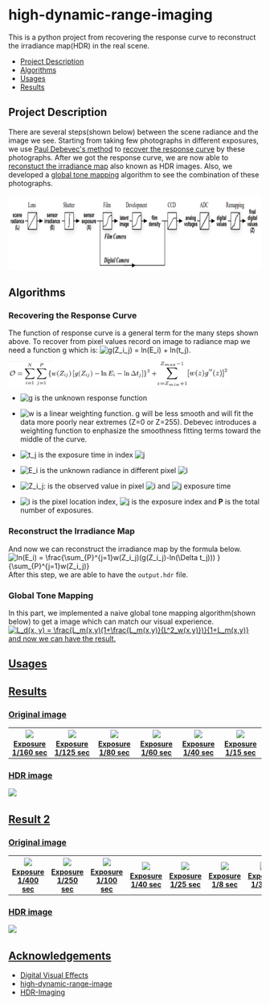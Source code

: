 # high-dynamic-range-imaging
This is a python project from recovering the response curve to reconstruct the irradiance map(HDR) in the real scene.

- [Project Description](#project-description)
- [Algorithms](#algorithms)
- [Usages](#usages)
- [Results](#results)

## Project Description
There are several steps(shown below) between the scene radiance and the image we see. Starting from taking few photographs in different exposures, we use  [Paul Debevec's method](http://www.pauldebevec.com/Research/HDR/debevec-siggraph97.pdf) to [recover the response curve](#recovering-the-response-curve) by these photographs. After we got the response curve, we are now able to [reconstuct the irradiance map](#reconstruct-the-irradiance-map) also known as HDR images. Also, we developed a [global tone mapping](#global-tone-mapping) algorithm to see the combination of these photographs.

<img src="https://github.com/qa276390/high-dynamic-range-image/blob/master/example/steps.png" height="150"/>


## Algorithms 
### Recovering the Response Curve

The function of response curve is a general term for the many steps shown above. To recover from pixel values record on image to radiance map we need a function g which is:  <img src="https://latex.codecogs.com/svg.latex?g(Z_i_j)&space;=&space;ln(E_i)&space;&plus;&space;ln(t_j)" title="g(Z_i_j) = ln(E_i) + ln(t_j)" /></a>.

<img  align="center" src="https://github.com/qa276390/high-dynamic-range-image/blob/master/example/eq1.png" height="50"/>

- <img src="https://latex.codecogs.com/svg.latex?\Large&space;g" title="g" /> is the unknown response function

- <img src="https://latex.codecogs.com/svg.latex?\Large&space;w" title="w" /> is a linear weighting function. g will be less smooth and will fit the data more poorly near extremes (Z=0 or Z=255). Debevec introduces a weighting function to enphasize the smoothness fitting terms toward the middle of the curve.

- <img src="https://latex.codecogs.com/svg.latex?\Large&space;t_j" title="t_j" /> is the exposure time in index <img src="https://latex.codecogs.com/svg.latex?\Large&space;j" title="j" />

- <img src="https://latex.codecogs.com/svg.latex?\Large&space;E_i" title="E_i" /> is the unknown radiance in different pixel <img src="https://latex.codecogs.com/svg.latex?\Large&space;i" title="i" />

- <img src="https://latex.codecogs.com/svg.latex?\Large&space;Z_i_j" title="Z_i_j" />: is the observed value in pixel <img src="https://latex.codecogs.com/svg.latex?\Large&space;i" title="i" /> and <img src="https://latex.codecogs.com/svg.latex?\Large&space;j" title="j" /> exposure time

- <img src="https://latex.codecogs.com/svg.latex?\Large&space;i" title="i" /> is the pixel location index, <img src="https://latex.codecogs.com/svg.latex?\Large&space;j" title="j" /> is the exposure index and **P** is the total number of exposures.

### Reconstruct the Irradiance Map
And now we can reconstruct the irradiance map by the formula below.
<img src="https://latex.codecogs.com/svg.latex?ln(E_i)&space;=&space;\frac{\sum_{P}^{j=1}w(Z_i_j)(g(Z_i_j)-ln(\Delta&space;t_j)))&space;}{\sum_{P}^{j=1}w(Z_i_j)}" title="ln(E_i) = \frac{\sum_{P}^{j=1}w(Z_i_j)(g(Z_i_j)-ln(\Delta t_j))) }{\sum_{P}^{j=1}w(Z_i_j)}" />
After this step, we are able to have the `output.hdr` file.

### Global Tone Mapping
In this part, we implemented a naive global tone mapping algorithm(shown below) to get a image which can match our visual experience.
<a href="https://www.codecogs.com/eqnedit.php?latex=L_d(x,&space;y)&space;=&space;\frac{L_m(x,y)(1&plus;\frac{L_m(x,y)}{L^2_w(x,y)})}{1&plus;L_m(x,y)}" target="_blank"><img src="https://latex.codecogs.com/svg.latex?L_d(x,&space;y)&space;=&space;\frac{L_m(x,y)(1&plus;\frac{L_m(x,y)}{L^2_w(x,y)})}{1&plus;L_m(x,y)}" title="L_d(x, y) = \frac{L_m(x,y)(1+\frac{L_m(x,y)}{L^2_w(x,y)})}{1+L_m(x,y)}" />
and now we can have the result.

## Usages



## Results
### Original image
<table>
<tr>
<th><img src="https://github.com/vivianhylee/high-dynamic-range-image/raw/master/example/sample-00.png" /><br>Exposure 1/160 sec</th>
<th><img src="https://github.com/vivianhylee/high-dynamic-range-image/raw/master/example/sample-01.png" /><br>Exposure 1/125 sec</th>
<th><img src="https://github.com/vivianhylee/high-dynamic-range-image/raw/master/example/sample-02.png" /><br>Exposure 1/80 sec</th>
<th><img src="https://github.com/vivianhylee/high-dynamic-range-image/raw/master/example/sample-03.png" /><br>Exposure 1/60 sec</th>
<th><img src="https://github.com/vivianhylee/high-dynamic-range-image/raw/master/example/sample-04.png" /><br>Exposure 1/40 sec</th>
<th><img src="https://github.com/vivianhylee/high-dynamic-range-image/raw/master/example/sample-05.png" /><br>Exposure 1/15 sec</th>
</tr>
</table>

### HDR image
<img src="https://github.com/vivianhylee/high-dynamic-range-image/raw/master/example/output1.png" width="500"/>

## Result 2
### Original image
<table>
<tr>
<th><img src="https://github.com/vivianhylee/high-dynamic-range-image/raw/master/example/sample2-00.jpg" /><br>Exposure 1/400 sec</th>
<th><img src="https://github.com/vivianhylee/high-dynamic-range-image/raw/master/example/sample2-01.jpg" /><br>Exposure 1/250 sec</th>
<th><img src="https://github.com/vivianhylee/high-dynamic-range-image/raw/master/example/sample2-02.jpg" /><br>Exposure 1/100 sec</th>
<th><img src="https://github.com/vivianhylee/high-dynamic-range-image/raw/master/example/sample2-03.jpg" /><br>Exposure 1/40 sec</th>
<th><img src="https://github.com/vivianhylee/high-dynamic-range-image/raw/master/example/sample2-04.jpg" /><br>Exposure 1/25 sec</th>
<th><img src="https://github.com/vivianhylee/high-dynamic-range-image/raw/master/example/sample2-05.jpg" /><br>Exposure 1/8 sec</th>
<th><img src="https://github.com/vivianhylee/high-dynamic-range-image/raw/master/example/sample2-06.jpg" /><br>Exposure 1/3 sec</th>
</tr>
</table>

### HDR image
<img src="https://github.com/vivianhylee/high-dynamic-range-image/raw/master/example/output2.png" width="500"/>

## Acknowledgements
- [Digital Visual Effects](https://www.csie.ntu.edu.tw/~cyy/courses/vfx/20spring/overview/)
- [high-dynamic-range-image](https://github.com/vivianhylee/high-dynamic-range-image)
- [HDR-Imaging](https://github.com/qhan1028/HDR-Imaging)




